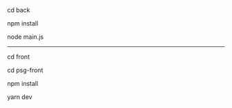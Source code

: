 cd back

npm install

node main.js

____________________


cd front

cd psg-front

npm install

yarn dev
